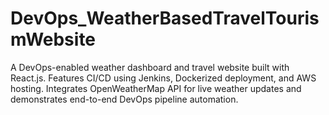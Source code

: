# DevOps_WeatherBasedTravelTourismWebsite
A DevOps-enabled weather dashboard and travel website built with React.js. Features CI/CD using Jenkins, Dockerized deployment, and AWS hosting. Integrates OpenWeatherMap API for live weather updates and demonstrates end-to-end DevOps pipeline automation.
